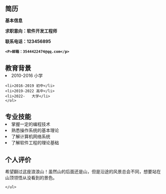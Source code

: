 <!doctype html>
<html lang="zh">
<head>
<meta charset="utf-8">
<title>个人名片</title>
</head>
<body>
<div class="card_a">
  <section>
     <h1>简历</h1>

  <b>
    <p>基本信息
      <p>求职意向：软件开发工程师</p>
    <P>联系电话：123456895</p>
    
    <P>邮箱：3544422474@qq.com</p>
  </b>
  <h1>
    教育背景</h1>
  <o1>
    <li>2010-2016 小学</li>
    
    <li>2016-2019 初中</li>
    <li>2019-2022 高中</li>
    <li>2022-   大学</li>
    </ol>
  <h1>专业技能
  </h1>
  
  <u1>
    <li>掌握一定的编程技术</li>
    <li>熟悉操作系统的基本理论</li>
    <li>了解计算机网络系统</li>
    <li>了解软件工程的理论基础</li>
    <h1>个人评价
  </h1>
  <p>希望翻过这座浪浪山！虽然山的后面还是山，但是沿途的风景总会不同，想要站在山顶领悟从没看到的景色。
    </body>

    </ul>
  </section>
</div>
<style>
 * {
    margin: 0;
    padding: 0
}
 
.card_a {
    width: 800px;
    height: 700px;
    position: absolute;
    left: 50%;
    top: 30%;
    margin-top: -230px;
    margin-left: -400px;
    background: #efe6f1;
    overflow: hidden;
    border-radius: 10px;
}
 
.card_a:before {
    content: "";
    position: absolute;
    width: 400px;
    height: 1000px;
    border-radius: 100%;
    background: linear-gradient(45deg, #8ed3e1 8%, transparent, #efe6f1);
    bottom: -53px;
    left: -87px;
}
 
.card_a:after {
    content: "";
    position: absolute;
    width: 700px;
    height: 700px;
    border-radius: 100%;
    background: radial-gradient(#afdfef, #c8e8f2, transparent 60%, #efe6f1);
    top: -123px;
    right: -352px;
}
 
.card_a section {
    width: 600px;
    position: absolute;
    left: 100px;
    top: 80px;
    z-index: 9;
}
 
.card_a section h2 {
    font-size: 50px;
    letter-spacing: .1em;
    margin-bottom: 66px;
}
 
.card_a section span {
    font-size: 28px;
    font-weight: normal;
    margin-left: 50px;
    letter-spacing: normal;
}
 
.card_a img {
    float: right;
    width: 1344px
}
 
.card_a section ul {
    border-left: #222 3px solid;
    padding-left: 28px;
}
 
.card_a section ul li {
    list-style: none;
    line-height: 563px;
    font-size: 18px;
}
 
</style>
